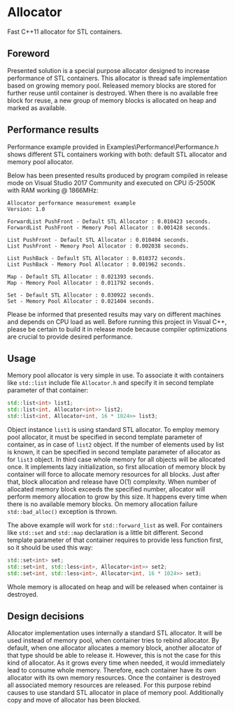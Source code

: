 # Allocator

Fast C++11 allocator for STL containers.


## Foreword

Presented solution is a special purpose allocator designed to increase performance of STL containers. This allocator is thread safe implementation based on growing memory pool. Released memory blocks are stored for further reuse until container is destroyed. When there is no available free block for reuse, a new group of memory blocks is allocated on heap and marked as available.


##  Performance results

Performance example provided in Examples\Performance\Performance.h shows different STL containers working with both: default STL allocator and memory pool allocator.

Below has been presented results produced by program compiled in release mode on Visual Studio 2017 Community and executed on CPU i5-2500K with RAM working @ 1866MHz:

```
Allocator performance measurement example
Version: 1.0

ForwardList PushFront - Default STL Allocator : 0.010423 seconds.
ForwardList PushFront - Memory Pool Allocator : 0.001428 seconds.

List PushFront - Default STL Allocator : 0.010404 seconds.
List PushFront - Memory Pool Allocator : 0.002038 seconds.

List PushBack - Default STL Allocator : 0.010372 seconds.
List PushBack - Memory Pool Allocator : 0.001962 seconds.

Map - Default STL Allocator : 0.021393 seconds.
Map - Memory Pool Allocator : 0.011792 seconds.

Set - Default STL Allocator : 0.030922 seconds.
Set - Memory Pool Allocator : 0.021404 seconds.
```

Please be informed that presented results may vary on different machines and depends on CPU load as well. Before running
this project in Visual C++, please be certain to build it in release mode because compiler optimizations are crucial to
provide desired performance.


## Usage

Memory pool allocator is very simple in use. To associate it with containers like `std::list` include file `Allocator.h`
and specify it in second template parameter of that container:

```C++
std::list<int> list1;
std::list<int, Allocator<int>> list2;
std::list<int, Allocator<int, 16 * 1024>> list3;
```

Object instance `list1` is using standard STL allocator. To employ memory pool allocator, it must be specified in second
template parameter of container, as in case of `list2` object. If the number of elements used by list is known, it can
be specified in second template parameter of allocator as for `list3` object. In third case whole memory for all objects
will be allocated once. It implements lazy initialization, so first allocation of memory block by container will force
to allocate memory resources for all blocks. Just after that, block allocation and release have O(1) complexity. When
number of allocated memory block exceeds the specified number, allocator will perform memory allocation to grow by this
size. It happens every time when there is no available memory blocks. On memory allocation failure `std::bad_alloc()`
exception is thrown.

The above example will work for `std::forward_list` as well. For containers like `std::set` and `std::map` declaration
is a little bit different. Second template parameter of that container requires to provide less function first, so it
should be used this way:

```C++
std::set<int> set;
std::set<int, std::less<int>, Allocator<int>> set2;
std::set<int, std::less<int>, Allocator<int, 16 * 1024>> set3;
```

Whole memory is allocated on heap and will be released when container is destroyed.


## Design decisions

Allocator implementation uses internally a standard STL allocator. It will be used instead of memory pool, when
container tries to rebind allocator. By default, when one allocator allocates a memory block, another allocator of that
type should be able to release it. However, this is not the case for this kind of allocator. As it grows every time when
needed, it would immediately lead to consume whole memory. Therefore, each container have its own allocator with its own
memory resources. Once the container is destroyed all associated memory resources are released. For this purpose rebind
causes to use standard STL allocator in place of memory pool. Additionally copy and move of allocator has been blocked.
